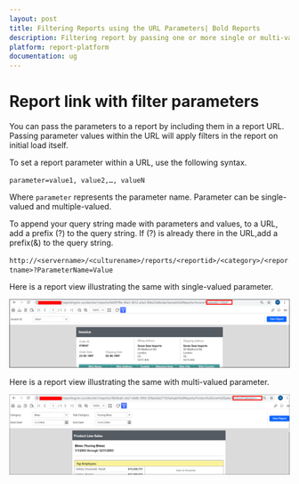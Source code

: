 ```yaml
---
layout: post
title: Filtering Reports using the URL Parameters| Bold Reports
description: Filtering report by passing one or more single or multi-valued parameters to the Reports URL in Bold Reports.
platform: report-platform
documentation: ug
---
```

# Report link with filter parameters

You can pass the parameters to a report by including them in a report URL. Passing parameter values within the URL will apply filters in the report on initial load itself.

To set a report parameter within a URL, use the following syntax.

`parameter=value1, value2,…, valueN`

Where `parameter` represents the parameter name.
Parameter can be single-valued and multiple-valued.

To append your query string made with parameters and values, to a URL, add a prefix (?) to the query string. If (?) is already there in the URL,add a prefix(&) to the query string.

`http://<servername>/<culturename>/reports/<reportid>/<category>/<reportname>?ParameterName=Value`

Here is a report view illustrating the same with single-valued parameter.

![URLFilterParameterValue](/static/assets/on-premise/images/how-to/pass-singleparameter-in-url.png)

Here is a report view illustrating the same with multi-valued parameter.

![URLFilterParameterValues](/static/assets/on-premise/images/how-to/pass-multipleparameter-in-url.png)